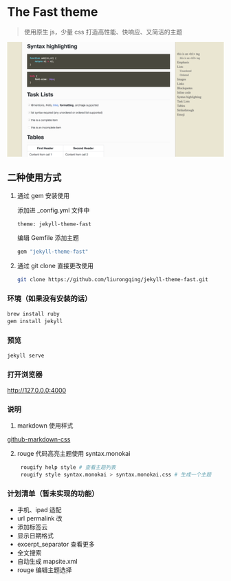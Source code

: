 # The Fast theme

>  使用原生 js，少量 css 打造高性能、快响应、又简洁的主题

![demo](screenshot.png)



## 二种使用方式

1. 通过 gem 安装使用

   添加进 _config.yml 文件中

   ```bash
   theme: jekyll-theme-fast
   ```

   编辑 Gemfile 添加主题

   ```bash
   gem "jekyll-theme-fast"
   ```

   

2. 通过 git clone 直接更改使用

   ```bash
   git clone https://github.com/liurongqing/jekyll-theme-fast.git
   ```

   


### 环境（如果没有安装的话）
```bash
brew install ruby
gem install jekyll
```



### 预览

```bash
jekyll serve
```



### 打开浏览器

http://127.0.0.0:4000



### 说明

1. markdown 使用样式 

[github-markdown-css](https://github.com/sindresorhus/github-markdown-css)

2. rouge 代码高亮主题使用 syntax.monokai

   ```bash
    rougify help style # 查看主题列表
    rougify style syntax.monokai > syntax.monokai.css # 生成一个主题
   ```



### 计划清单（暂未实现的功能）

- 手机、ipad 适配
- url permalink 改
- 添加标签云
- 显示日期格式
- excerpt_separator 查看更多
- 全文搜索
- 自动生成 mapsite.xml
- rouge 编辑主题选择
